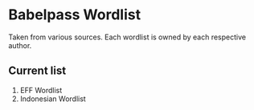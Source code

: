 Babelpass Wordlist
==================

Taken from various sources. Each wordlist is owned by each respective author.

## Current list

1. EFF Wordlist
2. Indonesian Wordlist
